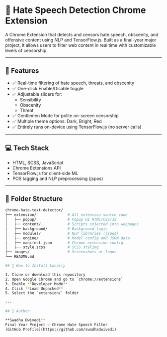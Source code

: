 # 🧠 Hate Speech Detection Chrome Extension

A Chrome Extension that detects and censors hate speech, obscenity, and offensive content using NLP and TensorFlow.js. Built as a final-year major project, it allows users to filter web content in real time with customizable levels of censorship.

---

## 🚀 Features

- ✅ Real-time filtering of hate speech, threats, and obscenity
- ✅ One-click Enable/Disable toggle
- ✅ Adjustable sliders for:
  - Sensibility
  - Obscenity
  - Threat
- ✅ Gentlemen Mode for polite on-screen censorship
- ✅ Multiple theme options: Dark, Bright, Red
- ✅ Entirely runs on-device using TensorFlow.js (no server calls)

---

## 💻 Tech Stack

- HTML, SCSS, JavaScript
- Chrome Extensions API
- TensorFlow.js for client-side ML
- POS tagging and NLP preprocessing (jspos)

---

## 📂 Folder Structure

```bash
chrome-hate-text-detector/
├── extension/              # All extension source code
│   ├── popup/              # Popup UI HTML/CSS/JS
│   ├── content/            # Scripts injected into webpages
│   ├── background/         # Background logic
│   ├── modules/            # NLP libraries (jspos)
│   ├── engine/             # Model config and JSON data
│   ├── manifest.json       # Chrome extension config
│   ├── style.scss          # SCSS styling
├── images/                 # Screenshots or logos
└── README.md

## 🔧 How to Install Locally

1. Clone or download this repository
2. Open Google Chrome and go to `chrome://extensions`
3. Enable **Developer Mode**
4. Click **Load Unpacked**
5. Select the `extension/` folder

---

## 👤 Author

**Swadha Dwivedi**  
Final Year Project – Chrome Hate Speech Filter  
[GitHub Profile](https://github.com/swadhadwivedi)
